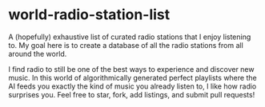 # world-radio-station-list
A (hopefully) exhaustive list of curated radio stations that I enjoy listening to.
My goal here is to create a database of all the radio stations from all around the world.


I find radio to still be one of the best ways to experience and discover new music.
In this world of algorithmically generated perfect playlists where the AI feeds you exactly the kind of music you already listen to, I like how radio surprises you.
Feel free to star, fork, add listings, and submit pull requests!

